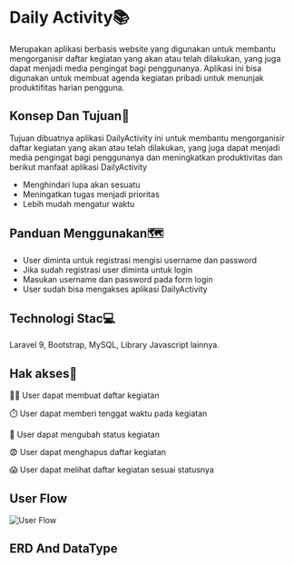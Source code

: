 
# Daily Activity📚

Merupakan aplikasi berbasis website yang digunakan untuk membantu mengorganisir daftar kegiatan yang akan atau telah dilakukan, yang juga dapat menjadi media pengingat bagi penggunanya. Aplikasi ini bisa digunakan untuk membuat agenda kegiatan pribadi untuk menunjak produktifitas harian pengguna.

## Konsep Dan Tujuan📍
Tujuan dibuatnya aplikasi DailyActivity ini untuk membantu mengorganisir daftar kegiatan yang akan atau telah dilakukan, yang juga dapat menjadi media pengingat bagi penggunanya dan meningkatkan produktivitas
dan berikut manfaat aplikasi DailyActivity

- Menghindari lupa akan sesuatu
- Meningatkan tugas menjadi prioritas
- Lebih mudah mengatur waktu


## Panduan Menggunakan🗺️
- User diminta untuk registrasi mengisi username dan password
- Jika sudah registrasi user diminta untuk login
- Masukan username dan password pada form login
- User sudah bisa mengakses aplikasi DailyActivity


## Technologi Stac💻
Laravel 9, Bootstrap, MySQL, Library Javascript lainnya.

## Hak akses🚧
👩‍💻 User dapat membuat daftar kegiatan

⏱️ User dapat memberi tenggat waktu pada kegiatan

🤔 User dapat mengubah status kegiatan

😨 User dapat menghapus daftar kegiatan

😱 User dapat melihat daftar kegiatan sesuai statusnya

## User Flow
![User Flow](https://user-images.githubusercontent.com/110319811/199372492-641193a4-787b-4594-8bfd-7f8575063036.png)



## ERD And DataType
